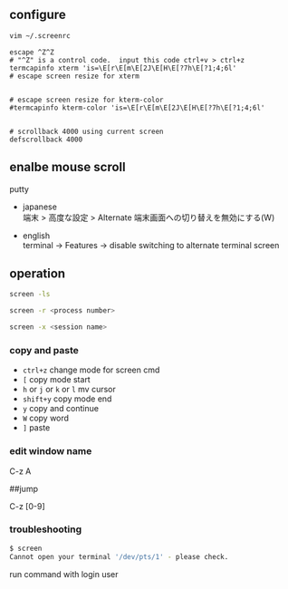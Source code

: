 ## configure
```bash
vim ~/.screenrc
```

```
escape ^Z^Z
# "^Z" is a control code.  input this code ctrl+v > ctrl+z 
termcapinfo xterm 'is=\E[r\E[m\E[2J\E[H\E[?7h\E[?1;4;6l'
# escape screen resize for xterm


# escape screen resize for kterm-color
#termcapinfo kterm-color 'is=\E[r\E[m\E[2J\E[H\E[?7h\E[?1;4;6l'


# scrollback 4000 using current screen
defscrollback 4000 
```

## enalbe mouse scroll

putty 
- japanese  
端末 > 高度な設定 > Alternate 端末画面への切り替えを無効にする(W)  

- english  
terminal -> Features -> disable switching to alternate terminal screen

## operation
```bash
screen -ls
```

```bash
screen -r <process number>
```

```bash
screen -x <session name>
```

### copy and  paste

* `ctrl+z` change mode for screen cmd  
* `[` copy mode start  
* `h` or `j` or `k` or `l` mv cursor  
* `shift+y` copy mode end
* `y` copy and continue  
* `W` copy word  
* `]` paste  


### edit window name

C-z A

##jump

C-z [0-9]


### troubleshooting
```bash
$ screen
Cannot open your terminal '/dev/pts/1' - please check.
```

run command with login user
